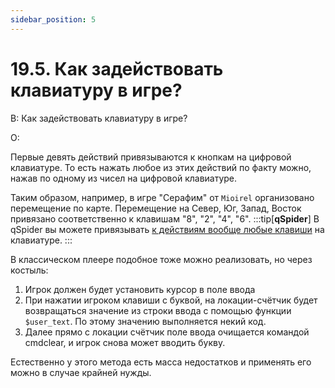 ```yaml
---
sidebar_position: 5
---
```


# 19.5. Как задействовать клавиатуру в игре?
<!-- [:faq_19_05] -->
В: Как задействовать клавиатуру в игре?

О:

Первые девять действий привязываются к кнопкам на цифровой клавиатуре. То есть нажать любое из этих действий по факту можно, нажав по одному из чисел на цифровой клавиатуре.

Таким образом, например, в игре "Серафим" от `Mioirel` организовано перемещение по карте. Перемещение на Север, Юг, Запад, Восток привязано соответственно к клавишам "8", "2", "4", "6".
:::tip[**qSpider**]
В qSpider вы можете привязывать [к действиям вообще любые клавиши](http://wiki.qsp.org/help:qspider_gamecfg#naznachenie_gorjachix_klavish_gamehotkeys) на клавиатуре.
:::

В классическом плеере подобное тоже можно реализовать, но через костыль:
1. Игрок должен будет установить курсор в поле ввода
2. При нажатии игроком клавиши с буквой, на локации-счётчик будет возвращаться значение из строки ввода с помощью функции `$user_text`. По этому значению выполняется некий код.
3. Далее прямо с локации счётчик поле ввода очищается командой cmdclear, и игрок снова может вводить букву.

Естественно у этого метода есть масса недостатков и применять его можно в случае крайней нужды.
